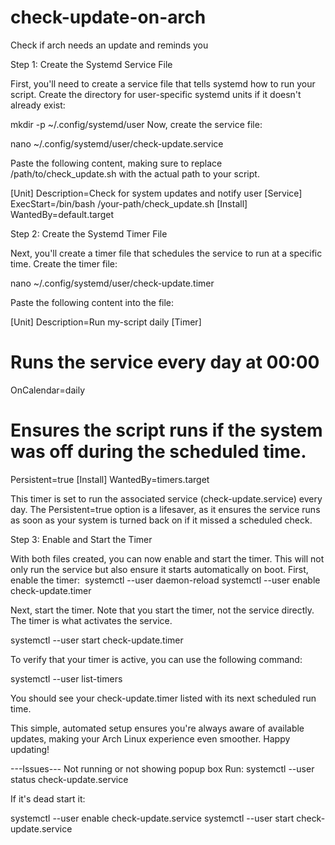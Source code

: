 # check-update-on-arch
Check if arch needs an update and reminds you

Step 1: Create the Systemd Service File

First, you'll need to create a service file that tells systemd how to run your script.
Create the directory for user-specific systemd units if it doesn't already exist:

mkdir -p ~/.config/systemd/user Now, create the service file:

nano ~/.config/systemd/user/check-update.service

Paste the following content, making sure to replace /path/to/check_update.sh with the actual path to your script.

[Unit]
Description=Check for system updates and notify user
[Service]
ExecStart=/bin/bash /your-path/check_update.sh
[Install]
WantedBy=default.target

Step 2: Create the Systemd Timer File

Next, you'll create a timer file that schedules the service to run at a specific time.
Create the timer file:

nano ~/.config/systemd/user/check-update.timer

Paste the following content into the file:

[Unit]
Description=Run my-script daily
[Timer]
# Runs the service every day at 00:00
OnCalendar=daily
# Ensures the script runs if the system was off during the scheduled time.
Persistent=true
[Install]
WantedBy=timers.target

This timer is set to run the associated service (check-update.service) every day. The Persistent=true option is a lifesaver, as it ensures the service runs as soon as your system is turned back on if it missed a scheduled check.

Step 3: Enable and Start the Timer

With both files created, you can now enable and start the timer. This will not only run the service but also ensure it starts automatically on boot.
First, enable the timer:
​
systemctl --user daemon-reload
systemctl --user enable check-update.timer

Next, start the timer. Note that you start the timer, not the service directly. The timer is what activates the service.

systemctl --user start check-update.timer

To verify that your timer is active, you can use the following command:

systemctl --user list-timers

You should see your check-update.timer listed with its next scheduled run time.

This simple, automated setup ensures you're always aware of available updates, making your Arch Linux experience even smoother. Happy updating!

---Issues---
Not running or not showing popup box
Run:
systemctl --user status check-update.service

If it's dead start it:

​systemctl --user enable check-update.service
systemctl --user start check-update.service
